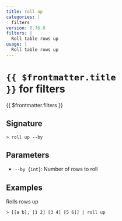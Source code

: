 ```yaml
---
title: roll up
categories: |
  filters
version: 0.76.0
filters: |
  Roll table rows up
usage: |
  Roll table rows up
---
```


# <code>{{ $frontmatter.title }}</code> for filters

<div class='command-title'>{{ $frontmatter.filters }}</div>

## Signature

```> roll up --by```

## Parameters

 -  `--by {int}`: Number of rows to roll

## Examples

Rolls rows up
```shell
> [[a b]; [1 2] [3 4] [5 6]] | roll up
```
